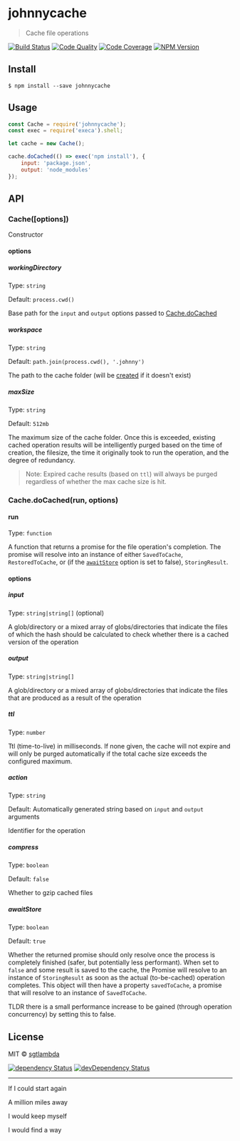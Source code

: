 # johnnycache

> Cache file operations

[![Build Status][travis-image]][travis-url]
[![Code Quality][codeclimate-image]][codeclimate-url]
[![Code Coverage][coveralls-image]][coveralls-url]
[![NPM Version][npm-image]][npm-url]

## Install

```
$ npm install --save johnnycache
```


## Usage

```js
const Cache = require('johnnycache');
const exec = require('execa').shell;

let cache = new Cache();

cache.doCached(() => exec('npm install'), {
    input: 'package.json',
    output: 'node_modules'
});

```


## API

### Cache([options])

Constructor

#### options

##### workingDirectory

Type: `string`

Default: `process.cwd()`

Base path for the `input` and `output` options passed to [Cache.doCached](#cachedocachedrun-options)

##### workspace

Type: `string`  

Default: `path.join(process.cwd(), '.johnny')`

The path to the cache folder (will be [created](https://github.com/substack/node-mkdirp) if it doesn't exist)

##### maxSize

Type: `string`

Default: `512mb`

The maximum size of the cache folder. Once this is exceeded, existing cached operation results will be intelligently purged based on the time of creation, the filesize, the time it originally took to run the operation, and the degree of redundancy. 
> Note: Expired cache results (based on `ttl`) will always be purged regardless of whether the max cache size is hit.

### Cache.doCached(run, options)

#### run

Type: `function`

A function that returns a promise for the file operation's completion. The promise will resolve into an instance of either `SavedToCache`, `RestoredToCache`, or (if the [`awaitStore`](#awaitstore) option is set to false), `StoringResult`.

#### options

##### input

Type: `string|string[]` (optional)

A glob/directory or a mixed array of globs/directories that indicate the files of which the hash should be calculated to check whether there is a cached version of the operation

##### output

Type: `string|string[]`

A glob/directory or a mixed array of globs/directories that indicate the files that are produced as a result of the operation

##### ttl

Type: `number`

Ttl (time-to-live) in milliseconds. If none given, the cache will not expire and will only be purged automatically if the total cache size exceeds the configured maximum.

##### action

Type: `string`

Default: Automatically generated string based on `input` and `output` arguments

Identifier for the operation

##### compress

Type: `boolean`

Default: `false`

Whether to gzip cached files

##### awaitStore

Type: `boolean`

Default: `true`

Whether the returned promise should only resolve once the process is completely finished (safer, but potentially less performant). When set to `false` and some result is saved to the cache, the Promise will resolve to an instance of `StoringResult` as soon as the actual (to-be-cached) operation completes. This object will then have a property `savedToCache`, a promise that will resolve to an instance of `SavedToCache`.

TLDR there is a small performance increase to be gained (through operation concurrency) by setting this to false.

## License

MIT © [sgtlambda](http://github.com/sgtlambda)

[![dependency Status][david-image]][david-url]
[![devDependency Status][david-dev-image]][david-dev-url]

[travis-image]: https://img.shields.io/travis/sgtlambda/johnnycache.svg?style=flat-square
[travis-url]: https://travis-ci.org/sgtlambda/johnnycache

[codeclimate-image]: https://img.shields.io/codeclimate/github/sgtlambda/johnnycache.svg?style=flat-square
[codeclimate-url]: https://codeclimate.com/github/sgtlambda/johnnycache

[david-image]: https://img.shields.io/david/sgtlambda/johnnycache.svg?style=flat-square
[david-url]: https://david-dm.org/sgtlambda/johnnycache

[david-dev-image]: https://img.shields.io/david/dev/sgtlambda/johnnycache.svg?style=flat-square
[david-dev-url]: https://david-dm.org/sgtlambda/johnnycache#info=devDependencies

[coveralls-image]: https://img.shields.io/coveralls/sgtlambda/johnnycache.svg?style=flat-square
[coveralls-url]: https://coveralls.io/r/sgtlambda/johnnycache

[npm-image]: https://img.shields.io/npm/v/johnnycache.svg?style=flat-square
[npm-url]: https://www.npmjs.com/package/johnnycache


---

If I could start again 

A million miles away 

I would keep myself 

I would find a way

